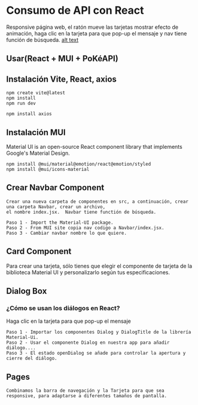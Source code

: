 # Consumo de API con React
Responsive página web, el ratón mueve las tarjetas mostrar efecto de animación, haga clic en la tarjeta para que pop-up el mensaje
y nav tiene función de búsqueda. 
[alt text](pokeapi-demo.jpg)
## Usar(React + MUI + PoKéAPI)
## Instalación Vite, React, axios
```
npm create vite@latest
npm install
npm run dev
```
```
npm install axios
```
## Instalación MUI
Material UI is an open-source React component library that implements Google's Material Design.
```
npm install @mui/material@emotion/react@emotion/styled
npm install @mui/icons-material
```

## Crear Navbar Component
```
Crear una nueva carpeta de componentes en src, a continuación, crear una carpeta Navbar, crear un archivo,
el nombre index.jsx.  Navbar tiene functión de búsqueda.
```
```
Paso 1 - Import the Material-UI package.
Paso 2 - From MUI site copia nav codigo a Navbar/index.jsx.
Paso 3 - Cambiar navbar nombre lo que quiere.
```
## Card Component

Para crear una tarjeta, sólo tienes que elegir el componente de tarjeta de la biblioteca Material UI y personalizarlo según tus especificaciones. 

## Dialog Box
### ¿Cómo se usan los diálogos en React?
Haga clic en la tarjeta para que pop-up el mensaje
```
Paso 1 - Importar los componentes Dialog y DialogTitle de la librería Material-Ui.
Paso 2 - Usar el componente Dialog en nuestra app para añadir diálogo....
Paso 3 - El estado openDialog se añade para controlar la apertura y cierre del diálogo.
```
## Pages 
```
Combinamos la barra de navegación y la Tarjeta para que sea responsive, para adaptarse a diferentes tamaños de pantalla.
```

